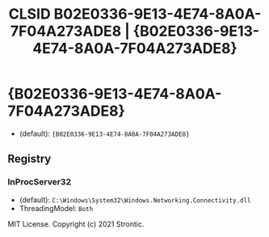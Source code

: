 ﻿---
title: "CLSID B02E0336-9E13-4E74-8A0A-7F04A273ADE8 | {B02E0336-9E13-4E74-8A0A-7F04A273ADE8}"
excerpt: What is COM-Object CLSID B02E0336-9E13-4E74-8A0A-7F04A273ADE8?
---

# {B02E0336-9E13-4E74-8A0A-7F04A273ADE8}

* (default): `{B02E0336-9E13-4E74-8A0A-7F04A273ADE8}`

## Registry


### InProcServer32

* (default): `C:\Windows\System32\Windows.Networking.Connectivity.dll`
* ThreadingModel: `Both`

MIT License. Copyright (c) 2021 Strontic.


